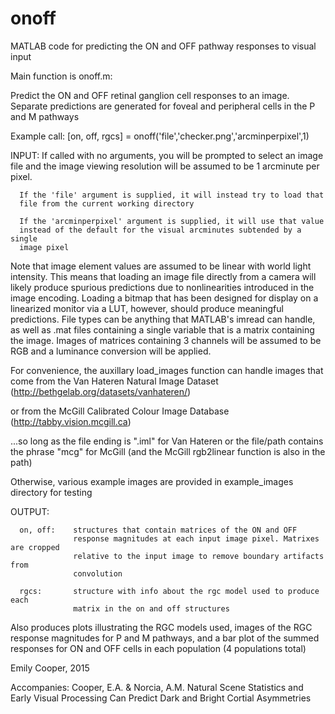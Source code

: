 # onoff
MATLAB code for predicting the ON and OFF pathway responses to visual input

Main function is onoff.m:


Predict the ON and OFF retinal ganglion cell responses to an image.
Separate predictions are generated for foveal and peripheral cells in the
P and M pathways

Example call: [on, off, rgcs] = onoff('file','checker.png','arcminperpixel',1)

INPUT: If called with no arguments, you will be prompted to select an image
file and the image viewing resolution will be assumed to be 1 arcminute
per pixel.

      If the 'file' argument is supplied, it will instead try to load that 
      file from the current working directory       

      If the 'arcminperpixel' argument is supplied, it will use that value
      instead of the default for the visual arcminutes subtended by a single
      image pixel


Note that image element values are assumed to be linear with world light
intensity. This means that loading an image file directly from a camera
will likely produce spurious predictions due to nonlinearities introduced in
the image encoding. Loading a bitmap that has been designed for display
on a linearized monitor via a LUT, however, should produce meaningful 
predictions. File types can be anything that MATLAB's imread can handle, 
as well as .mat files containing a single variable that is a matrix
containing the image. Images of matrices containing 3 channels will be
assumed to be RGB and a luminance conversion will be applied.

For convenience, the auxillary load_images function can handle images that 
come from the Van Hateren Natural Image Dataset
(http://bethgelab.org/datasets/vanhateren/)

or from the McGill Calibrated Colour Image Database
(http://tabby.vision.mcgill.ca)

...so long as the file ending is ".iml" for Van Hateren or the file/path 
contains the phrase "mcg" for McGill (and the McGill rgb2linear function
is also in the path)

Otherwise, various example images are provided in example_images
directory for testing


OUTPUT: 

      on, off:    structures that contain matrices of the ON and OFF
                  response magnitudes at each input image pixel. Matrixes are cropped
                  relative to the input image to remove boundary artifacts from
                  convolution

      rgcs:       structure with info about the rgc model used to produce each
                  matrix in the on and off structures

Also produces plots illustrating the RGC models used, images of the
RGC response magnitudes for P and M pathways, and a bar plot of the summed 
responses for ON and OFF cells in each population (4 populations total)

Emily Cooper, 2015

Accompanies: Cooper, E.A. & Norcia, A.M. Natural Scene Statistics and
Early Visual Processing Can Predict Dark and Bright Cortial Asymmetries
